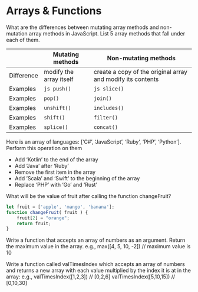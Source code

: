 # Arrays & Functions
What are the differences between mutating array methods and non-mutation array methods in JavaScript.
List 5 array methods that fall under each of them.


|| Mutating methods | Non-mutating methods |
|---|------------------|---------------|
|Difference| modify the array itself|  create a copy of the original array and modify its contents|
| Examples |  ```js push()```|```js slice()```|
| Examples |```pop()```|```join()```|
| Examples |```unshift()```|```includes()```|
| Examples |```shift()``` |```filter()```|
| Examples |```splice()```|```concat()```|


Here is an array of languages: [‘C#’, ‘JavaScript’, ‘Ruby’, ‘PHP’, ‘Python’].
Perform this operation on them 
* Add ‘Kotlin’ to the end of the array
* Add ‘Java’ after ‘Ruby’
* Remove the first item in the array
* Add ’Scala’ and ‘Swift’ to the beginning of the array
* Replace ‘PHP’ with ‘Go’ and ‘Rust’


What will be the value of fruit after calling the function changeFruit?
```js
let fruit = ['apple', 'mango', 'banana'];
function changeFruit( fruit ) {
	fruit[2] = "orange";
	return fruit;
}
```
Write a function that accepts an array of numbers as an argument. Return the maximum value in the array.
e.g., max([4, 5, 10, -2]) // maximum value is 10

Write a function called valTimesIndex which accepts an array of numbers and returns a new array with each value multiplied by the index it is at in the array:
e.g.,
 valTimesIndex([1,2,3]) // [0,2,6]
		valTimesIndex([5,10,15]) // [0,10,30]
